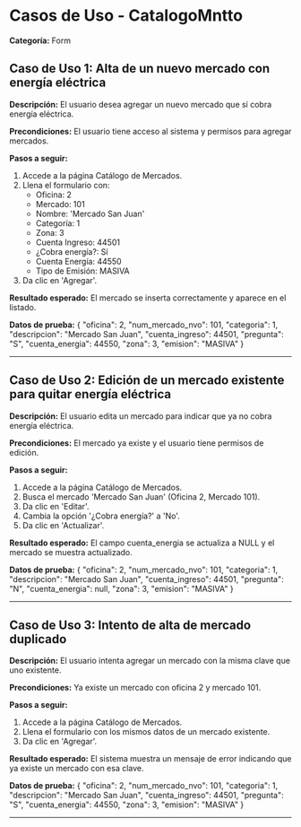# Casos de Uso - CatalogoMntto

**Categoría:** Form

## Caso de Uso 1: Alta de un nuevo mercado con energía eléctrica

**Descripción:** El usuario desea agregar un nuevo mercado que sí cobra energía eléctrica.

**Precondiciones:**
El usuario tiene acceso al sistema y permisos para agregar mercados.

**Pasos a seguir:**
1. Accede a la página Catálogo de Mercados.
2. Llena el formulario con:
   - Oficina: 2
   - Mercado: 101
   - Nombre: 'Mercado San Juan'
   - Categoría: 1
   - Zona: 3
   - Cuenta Ingreso: 44501
   - ¿Cobra energía?: Sí
   - Cuenta Energía: 44550
   - Tipo de Emisión: MASIVA
3. Da clic en 'Agregar'.

**Resultado esperado:**
El mercado se inserta correctamente y aparece en el listado.

**Datos de prueba:**
{ "oficina": 2, "num_mercado_nvo": 101, "categoria": 1, "descripcion": "Mercado San Juan", "cuenta_ingreso": 44501, "pregunta": "S", "cuenta_energia": 44550, "zona": 3, "emision": "MASIVA" }

---

## Caso de Uso 2: Edición de un mercado existente para quitar energía eléctrica

**Descripción:** El usuario edita un mercado para indicar que ya no cobra energía eléctrica.

**Precondiciones:**
El mercado ya existe y el usuario tiene permisos de edición.

**Pasos a seguir:**
1. Accede a la página Catálogo de Mercados.
2. Busca el mercado 'Mercado San Juan' (Oficina 2, Mercado 101).
3. Da clic en 'Editar'.
4. Cambia la opción '¿Cobra energía?' a 'No'.
5. Da clic en 'Actualizar'.

**Resultado esperado:**
El campo cuenta_energia se actualiza a NULL y el mercado se muestra actualizado.

**Datos de prueba:**
{ "oficina": 2, "num_mercado_nvo": 101, "categoria": 1, "descripcion": "Mercado San Juan", "cuenta_ingreso": 44501, "pregunta": "N", "cuenta_energia": null, "zona": 3, "emision": "MASIVA" }

---

## Caso de Uso 3: Intento de alta de mercado duplicado

**Descripción:** El usuario intenta agregar un mercado con la misma clave que uno existente.

**Precondiciones:**
Ya existe un mercado con oficina 2 y mercado 101.

**Pasos a seguir:**
1. Accede a la página Catálogo de Mercados.
2. Llena el formulario con los mismos datos de un mercado existente.
3. Da clic en 'Agregar'.

**Resultado esperado:**
El sistema muestra un mensaje de error indicando que ya existe un mercado con esa clave.

**Datos de prueba:**
{ "oficina": 2, "num_mercado_nvo": 101, "categoria": 1, "descripcion": "Mercado San Juan", "cuenta_ingreso": 44501, "pregunta": "S", "cuenta_energia": 44550, "zona": 3, "emision": "MASIVA" }

---

